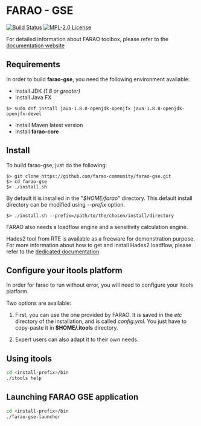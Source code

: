 # FARAO - GSE

[![Build Status](https://travis-ci.com/farao-community/farao-gse.svg?branch=master)](https://travis-ci.com/farao-community/farao-gse)
[![MPL-2.0 License](https://img.shields.io/badge/license-MPL_2.0-blue.svg)](https://www.mozilla.org/en-US/MPL/2.0/)

For detailed information about FARAO toolbox, please refer to the [documentation website](https://farao-community.github.io/docs/)

## Requirements
In order to build **farao-gse**, you need the following environment available:
  - Install JDK *(1.8 or greater)*
  - Install Java FX
  ```
  $> sudo dnf install java-1.8.0-openjdk-openjfx java-1.8.0-openjdk-openjfx-devel
  ```
  - Install Maven latest version
  - Install **farao-core**

## Install
To build farao-gse, just do the following:

```
$> git clone https://github.com/farao-community/farao-gse.git
$> cd farao-gse
$> ./install.sh
```
By default it is installed in the "*$HOME/farao*" directory. This default install directory can
be modified using *--prefix* option.

```
$> ./install.sh --prefix=/path/to/the/chosen/install/directory
```

FARAO also needs a loadflow engine and a sensitivity calculation engine.

Hades2 tool from RTE is available as a freeware for demonstration purpose.
For more information about how to get and install Hades2 loadflow, please refer to the
[dedicated documentation](https://rte-france.github.io/hades2/index.html)

## Configure your itools platform
In order for farao to run without error, you will need to configure your itools platform.

Two options are available:
1.  First, you can use the one provided by FARAO. It is saved in the *etc* directory of the installation, and is called *config.yml*.
You just have to copy-paste it in **$HOME/.itools** directory. 

2.  Expert users can also adapt it to their own needs.

## Using itools
```bash
cd <install-prefix>/bin
./itools help
```

## Launching FARAO GSE application
```bash
cd <install-prefix>/bin
./farao-gse-launcher
```

